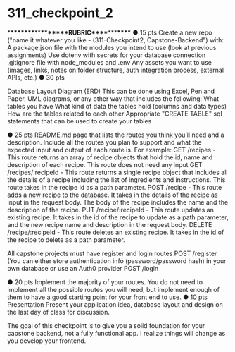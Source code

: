 # 311_checkpoint_2

\***\*\*\*\*\*\*\***\*\***\*\*\*\*\*\*\***RUBRIC**\*\*\*\***\*\*\***\*\*\*\***
● 15 pts
Create a new repo ("name it whatever you like - (311-Checkpoint2, Capstone-Backend") with:
A package.json file with the modules you intend to use (look at previous assignments)
Use dotenv with secrets for your database connection
.gitignore file with node_modules and .env
Any assets you want to use (images, links, notes on folder structure, auth integration process, external APIs, etc.)
● 30 pts

Database Layout Diagram (ERD)
This can be done using Excel, Pen and Paper, UML diagrams, or any other way that includes the following:
What tables you have
What kind of data the tables hold (columns and data types)
How are the tables related to each other
Appropriate "CREATE TABLE" sql statements that can be used to create your tables

● 25 pts
README.md page that lists the routes you think you’ll need and a description.
Include all the routes you plan to support and what the expected input and output of each route is. For example:
GET /recipes - This route returns an array of recipe objects that hold the id, name and description of each recipe. This route does not need any input
GET /recipes/:recipeId - This route returns a single recipe object that includes all the details of a recipe including the list of ingredients and instructions. This route takes in the recipe id as a path parameter.
POST /recipe - This route adds a new recipe to the database. It takes in the details of the recipe as input in the request body. The body of the recipe includes the name and the description of the recipe.
PUT /recipe/:recipeId - This route updates an existing recipe. It takes in the id of the recipe to update as a path parameter, and the new recipe name and description in the request body.
DELETE /recipe/:recipeId - This route deletes an existing recipe. It takes in the id of the recipe to delete as a path parameter.

All capstone projects must have register and login routes
POST /register (You can either store authentication info (password/password hash) in your own database or use an Auth0 provider
POST /login

● 20 pts
Implement the majority of your routes.
You do not need to implement all the possible routes you will need, but implement enough of them to have a good starting point for your front end to use.
● 10 pts
Presentation
Present your application idea, database layout and design on the last day of class for discussion.

The goal of this checkpoint is to give you a solid foundation for your capstone backend, not a fully functional app. I realize things will change as you develop your frontend.
